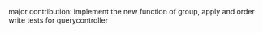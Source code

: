 major contribution: 
implement the new function of group, apply and order 
write tests for querycontroller

